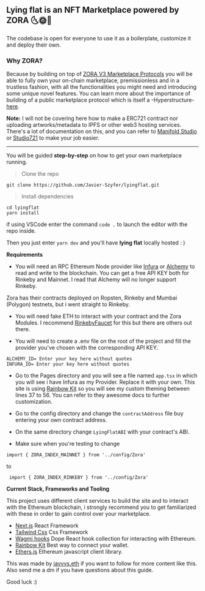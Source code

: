 ## Lying flat is an NFT Marketplace powered by ZORA 🌜🌞🌛

The codebase is open for everyone to use it as a boilerplate, customize it and deploy their own.

### Why ZORA?

Because by building on top of [ZORA V3 Marketplace Protocols](https://zine.zora.co/zora-v3) you will be able to fully own your on-chain marketplace, premissionless and in a trustless fashion, with all the functionalities you might need and introducing some unique novel features.
You can learn more about the importance of building of a public marketplace protocol which is itself a -Hyperstructure- [here](https://jacob.energy/hyperstructures.html).

**Note:**
I will not be covering here how to make a ERC721 contract nor uploading artworks/metadata to IPFS or other web3 hosting services.
There's a lot of documentation on this, and you can refer to [Manifold Studio](https://studio.manifold.xyz/) or [Studio721](https://www.721.so/) to make your job easier.

----

You will be guided **step-by-step** on how to get your own marketplace running.

> Clone the repo

```
git clone https://github.com/Javier-Szyfer/lyingflat.git
```

> Install dependencies

```
cd lyingflat
yarn install
```
if using VSCode enter the command `code .` to launch the editor with the repo inside.

Then you just enter `yarn dev` and you'll have **lying flat** locally hosted : )

**Requirements**

- You will need an RPC Ethereum Node provider like [Infura](https://infura.io/) or [Alchemy](https://www.alchemy.com/) to read and write to the blockchain.
You can get a free API KEY both for Rinkeby and Mainnet. I read that Alchemy will no longer support Rinkeby.

Zora has their contracts deployed on Ropsten, Rinkeby and Mumbai (Polygon) testnets, but i went straight to Rinkeby.

- You will need fake ETH to interact with your contract and the Zora Modules. I recommend [RinkebyFaucet](https://rinkebyfaucet.com/) for this but there are others out there.

- You will need to create a .env file on the root of the project and fill the provider you've chosen with the corresponding API KEY.

``` 
ALCHEMY_ID= Enter your key here without quotes
INFURA_ID= Enter your key here without quotes
```

- Go to the Pages directory and you will see a file named `` app.tsx `` in which you will see i have Infura as my Provider. 
Replace it with your own.
This site is using [Rainbow Kit](https://www.rainbowkit.com/docs/custom-theme) so you will see my custom theming between lines 37 to 56. You can refer to they awesome docs to further customization.

- Go to the config directory and change the ```contractAddress``` file buy entering your own contract address.
- On the same directory change ``LyingFlatABI`` with your contract's ABI.
- Make sure when you're testing to change

`` import { ZORA_INDEX_MAINNET } from '../config/Zora' ``

to

`` import { ZORA_INDEX_RINKEBY } from '../config/Zora'``


**Current Stack, Frameworks and Tooling**

This project uses different client services to build the site and to interact with the Ethereum blockchain, i strongly recommend you to get familiarized
with these in order to gain control over your marketplace.

- [Next.js](https://nextjs.org/) React Framework
- [Tailwind Css](https://tailwindcss.com/) Css Framework
- [Wagmi hooks](https://wagmi.sh/) Dope React hook collection for interacting with Ethereum.
- [Rainbow Kit](https://www.rainbowkit.com/) Best way to connect your wallet.
- [Ethers.js](https://docs.ethers.io/v5/getting-started/) Ethereum javascript client library.


This was made by [javvvs.eth](https://twitter.com/javvvs_) if you want to follow for more content like this.
Also send me a dm if you have questions about this guide.

Good luck :)
